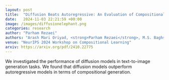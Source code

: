 ```yaml
---
layout: post
title:  "Diffusion Beats Autoregressive: An Evaluation of Compositional Generation in Text-to-Image Models"
date:   2024-11-03 22:21:59 +00:00
image: /images/diffusionelephant.png
categories: research
author: "Parham Rezaei"
authors: "Arash Mari Oriyad, <strong>Parham Rezaei</strong>, M.S. Baghshah, M.H. Rohban"
venue: "NeurIPS 2024 Workshop on Compositional Learning"
arxiv: https://arxiv.org/pdf/2410.22775
---
```

We investigated the performance of diffusion models in text-to-image generation tasks. We found that diffusion models outperform autoregressive models in terms of compositional generation.
